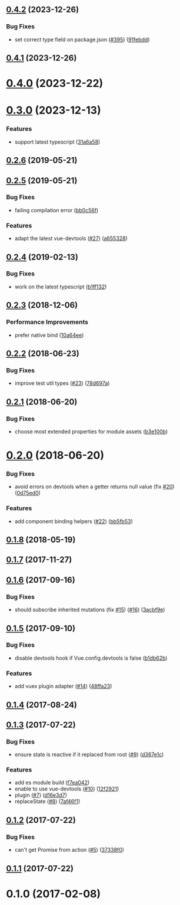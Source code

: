 ## [0.4.2](https://github.com/ktsn/sinai/compare/v0.4.0...v0.4.2) (2023-12-26)


### Bug Fixes

* set correct type field on package.json ([#395](https://github.com/ktsn/sinai/issues/395)) ([91febdd](https://github.com/ktsn/sinai/commit/91febdd3988bdf9f168fe9ab0f983fdde63d8fb8))



## [0.4.1](https://github.com/ktsn/sinai/compare/v0.4.0...v0.4.1) (2023-12-26)



# [0.4.0](https://github.com/ktsn/sinai/compare/v0.3.0...v0.4.0) (2023-12-22)



# [0.3.0](https://github.com/ktsn/sinai/compare/v0.2.6...v0.3.0) (2023-12-13)


### Features

* support latest typescript ([31a6a58](https://github.com/ktsn/sinai/commit/31a6a58d98d0fdea43b7f501f7ec91bf08b33a7d))



## [0.2.6](https://github.com/ktsn/sinai/compare/v0.2.5...v0.2.6) (2019-05-21)



## [0.2.5](https://github.com/ktsn/sinai/compare/v0.2.4...v0.2.5) (2019-05-21)


### Bug Fixes

* failing compilation error ([bb0c56f](https://github.com/ktsn/sinai/commit/bb0c56f05deeeb5b140f3dadfb9921805f69a159))


### Features

* adapt the latest vue-devtools ([#27](https://github.com/ktsn/sinai/issues/27)) ([a655328](https://github.com/ktsn/sinai/commit/a655328d5c86bb0056dc508f7fe62ea8e4037847))



## [0.2.4](https://github.com/ktsn/sinai/compare/v0.2.3...v0.2.4) (2019-02-13)


### Bug Fixes

* work on the latest typescript ([b1ff132](https://github.com/ktsn/sinai/commit/b1ff132f6c03ddcf630debee93ce597b2c8e8ead))



## [0.2.3](https://github.com/ktsn/sinai/compare/v0.2.2...v0.2.3) (2018-12-06)


### Performance Improvements

* prefer native bind ([10a64ee](https://github.com/ktsn/sinai/commit/10a64ee268348ed612c335f848aba28936f7cee5))



## [0.2.2](https://github.com/ktsn/sinai/compare/v0.2.1...v0.2.2) (2018-06-23)


### Bug Fixes

* improve test util types ([#23](https://github.com/ktsn/sinai/issues/23)) ([78d697a](https://github.com/ktsn/sinai/commit/78d697acf52b4b0e7dfdef5dfd45cefe9bc2f4df))



## [0.2.1](https://github.com/ktsn/sinai/compare/v0.2.0...v0.2.1) (2018-06-20)


### Bug Fixes

* choose most extended properties for module assets ([b3e100b](https://github.com/ktsn/sinai/commit/b3e100b69e42b6c44cb837d3db900c4473e4da6b))



# [0.2.0](https://github.com/ktsn/sinai/compare/v0.1.8...v0.2.0) (2018-06-20)


### Bug Fixes

* avoid errors on devtools when a getter returns null value (fix [#20](https://github.com/ktsn/sinai/issues/20)) ([0d75ed0](https://github.com/ktsn/sinai/commit/0d75ed06a8b2cbd402e70326b91b4a3ab46cef9e))


### Features

* add component binding helpers ([#22](https://github.com/ktsn/sinai/issues/22)) ([bb5fb53](https://github.com/ktsn/sinai/commit/bb5fb531c9ed906072beb6d89e06b1ffda47ee6a))



## [0.1.8](https://github.com/ktsn/sinai/compare/v0.1.7...v0.1.8) (2018-05-19)



## [0.1.7](https://github.com/ktsn/sinai/compare/v0.1.6...v0.1.7) (2017-11-27)



## [0.1.6](https://github.com/ktsn/sinai/compare/v0.1.5...v0.1.6) (2017-09-16)


### Bug Fixes

* should subscribe inherited mutations (fix [#15](https://github.com/ktsn/sinai/issues/15)) ([#16](https://github.com/ktsn/sinai/issues/16)) ([3acbf9e](https://github.com/ktsn/sinai/commit/3acbf9e8dee3e478896c1198956479a2626ac20a))



## [0.1.5](https://github.com/ktsn/sinai/compare/v0.1.4...v0.1.5) (2017-09-10)


### Bug Fixes

* disable devtools hook if Vue.config.devtools is false ([b1db62b](https://github.com/ktsn/sinai/commit/b1db62b7a0705c7cd175b41b33c26ac26f481c73))


### Features

* add vuex plugin adapter ([#14](https://github.com/ktsn/sinai/issues/14)) ([48ffa23](https://github.com/ktsn/sinai/commit/48ffa236b29b079b63b80cca14c71c8fbcaabcf9))



## [0.1.4](https://github.com/ktsn/sinai/compare/v0.1.3...v0.1.4) (2017-08-24)



## [0.1.3](https://github.com/ktsn/sinai/compare/v0.1.2...v0.1.3) (2017-07-22)


### Bug Fixes

* ensure state is reactive if it replaced from root ([#9](https://github.com/ktsn/sinai/issues/9)) ([d367e1c](https://github.com/ktsn/sinai/commit/d367e1c39a69146c9255c00c0c054961ae0e4a0a))


### Features

* add es module build ([f7ea042](https://github.com/ktsn/sinai/commit/f7ea042a6dd11c67ac61952ee3a0261e0cf0b1f2))
* enable to use vue-devtools ([#10](https://github.com/ktsn/sinai/issues/10)) ([12f2921](https://github.com/ktsn/sinai/commit/12f2921cb2b0e9aa3789943b2bfa177985768afe))
* plugin ([#7](https://github.com/ktsn/sinai/issues/7)) ([d16e3d7](https://github.com/ktsn/sinai/commit/d16e3d7f954358e3bdb5a46b9ee0f3f1de44bf69))
* replaceState ([#8](https://github.com/ktsn/sinai/issues/8)) ([7af46f1](https://github.com/ktsn/sinai/commit/7af46f18e054d7e0ee533b7126fcfd3fec1c161a))



## [0.1.2](https://github.com/ktsn/sinai/compare/v0.1.1...v0.1.2) (2017-07-22)


### Bug Fixes

* can't get Promise from action ([#5](https://github.com/ktsn/sinai/issues/5)) ([37338f0](https://github.com/ktsn/sinai/commit/37338f0e500de7414122b17dac20c46bce7943aa))



## [0.1.1](https://github.com/ktsn/sinai/compare/v0.1.0...v0.1.1) (2017-07-22)



# 0.1.0 (2017-02-08)



